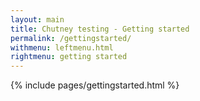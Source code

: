 ```yaml
---
layout: main
title: Chutney testing - Getting started
permalink: /gettingstarted/
withmenu: leftmenu.html
rightmenu: getting started
---
```

{% include pages/gettingstarted.html %}